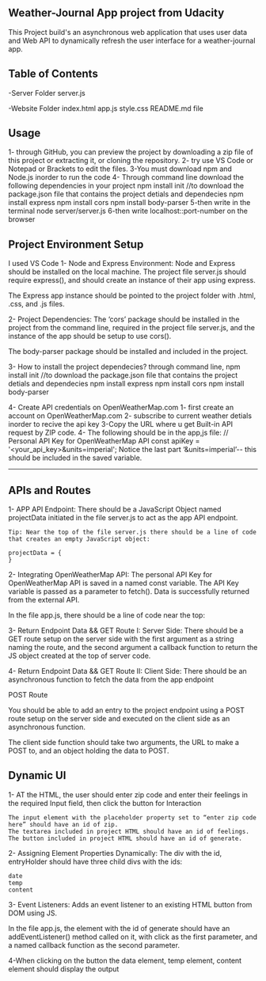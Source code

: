 ## Weather-Journal App project from Udacity

This Project build's an asynchronous web application that uses user data and Web API to dynamically refresh the user interface for a weather-journal app.
<br />

## Table of Contents

-Server Folder
server.js

-Website Folder
index.html
app.js
style.css
README.md file

## Usage

1- through GitHub, you can preview the project by downloading a zip file of this project or extracting it, or cloning the repository.
2- try use VS Code or Notepad or Brackets to edit the files.
3-You must download npm and Node.js inorder to run the code
4- Through command line download the following dependencies in your project
npm install init //to download the package.json file that contains the project detials and dependecies
npm install express
npm install cors
npm install body-parser
5-then write in the terminal node server/server.js
6-then write localhost::port-number on the browser

## Project Environment Setup

I used VS Code
1- Node and Express Environment:
Node and Express should be installed on the local machine. The project file server.js should require express(), and should create an instance of their app using express.

The Express app instance should be pointed to the project folder with .html, .css, and .js files.

2- Project Dependencies:
The ‘cors’ package should be installed in the project from the command line, required in the project file server.js, and the instance of the app should be setup to use cors().

The body-parser package should be installed and included in the project.

3- How to install the project dependecies? through command line,
npm install init //to download the package.json file that contains the project detials and dependecies
npm install express
npm install cors
npm install body-parser

4- Create API credentials on OpenWeatherMap.com
1- first create an account on OpenWeatherMap.com
2- subscribe to current weather detials inorder to recive the api key
3-Copy the URL where u get Built-in API request by ZIP code.
4- The following should be in the app,js file:
// Personal API Key for OpenWeatherMap API
const apiKey = '<your_api_key>&units=imperial';
Notice the last part ‘&units=imperial’-- this should be included in the saved variable.

---

## APIs and Routes

1- APP API Endpoint:
There should be a JavaScript Object named projectData initiated in the file server.js to act as the app API endpoint.

    Tip: Near the top of the file server.js there should be a line of code that creates an empty JavaScript object:

    projectData = {
    }

2- Integrating OpenWeatherMap API:
The personal API Key for OpenWeatherMap API is saved in a named const variable.
The API Key variable is passed as a parameter to fetch().
Data is successfully returned from the external API.

In the file app.js, there should be a line of code near the top:

3- Return Endpoint Data && GET Route I: Server Side:
There should be a GET route setup on the server side with the first argument as a string naming the route, and the second argument a callback function to return the JS object created at the top of server code.

4- Return Endpoint Data && GET Route II: Client Side:
There should be an asynchronous function to fetch the data from the app endpoint

POST Route

You should be able to add an entry to the project endpoint using a POST route setup on the server side and executed on the client side as an asynchronous function.

The client side function should take two arguments, the URL to make a POST to, and an object holding the data to POST.

## Dynamic UI

1- AT the HTML, the user should enter zip code and enter their feelings in the required Input field, then click the button for Interaction

    The input element with the placeholder property set to “enter zip code here” should have an id of zip.
    The textarea included in project HTML should have an id of feelings.
    The button included in project HTML should have an id of generate.

2- Assigning Element Properties Dynamically:
The div with the id, entryHolder should have three child divs with the ids:

    date
    temp
    content

3- Event Listeners:
Adds an event listener to an existing HTML button from DOM using JS.

In the file app.js, the element with the id of generate should have an addEventListener() method called on it, with click as the first parameter, and a named callback function as the second parameter.

4-When clicking on the button the data element, temp element, content element should display the output
